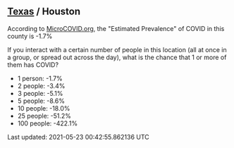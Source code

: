 
## [Texas](/united-states/texas) / Houston

According to [MicroCOVID.org](http://microcovid.org),
the "Estimated Prevalence" of COVID in this county is -1.7%

If you interact with a certain number of people in this location
(all at once in a group, or spread out across the day), what is the chance that
1 or more of them has COVID?

- 1 person: -1.7%
- 2 people: -3.4%
- 3 people: -5.1%
- 5 people: -8.6%
- 10 people: -18.0%
- 25 people: -51.2%
- 100 people: -422.1%

Last updated: 2021-05-23 00:42:55.862136 UTC

